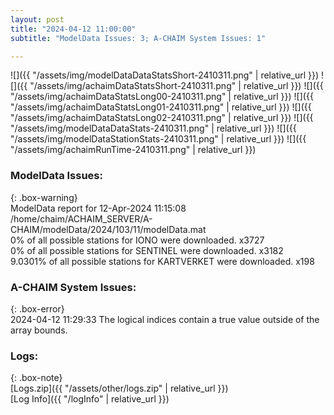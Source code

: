```yaml
---
layout: post
title: "2024-04-12 11:00:00"
subtitle: "ModelData Issues: 3; A-CHAIM System Issues: 1"

---
```


![]({{ "/assets/img/modelDataDataStatsShort-2410311.png" | relative_url }})
![]({{ "/assets/img/achaimDataStatsShort-2410311.png" | relative_url }})
![]({{ "/assets/img/achaimDataStatsLong00-2410311.png" | relative_url }})
![]({{ "/assets/img/achaimDataStatsLong01-2410311.png" | relative_url }})
![]({{ "/assets/img/achaimDataStatsLong02-2410311.png" | relative_url }})
![]({{ "/assets/img/modelDataDataStats-2410311.png" | relative_url }})
![]({{ "/assets/img/modelDataStationStats-2410311.png" | relative_url }})
![]({{ "/assets/img/achaimRunTime-2410311.png" | relative_url }})


### ModelData Issues:  
  
{: .box-warning}  
 ModelData report for 12-Apr-2024 11:15:08   
 /home/chaim/ACHAIM_SERVER/A-CHAIM/modelData/2024/103/11/modelData.mat   
 0% of all possible stations for IONO were downloaded. x3727   
 0% of all possible stations for SENTINEL were downloaded. x3182   
 9.0301% of all possible stations for KARTVERKET were downloaded. x198   
  
### A-CHAIM System Issues:  
  
{: .box-error}  
2024-04-12 11:29:33 The logical indices contain a true value outside of the array bounds.  

### Logs:  
  
{: .box-note}  
[Logs.zip]({{ "/assets/other/logs.zip" | relative_url }})  
[Log Info]({{ "/logInfo" | relative_url }})  
